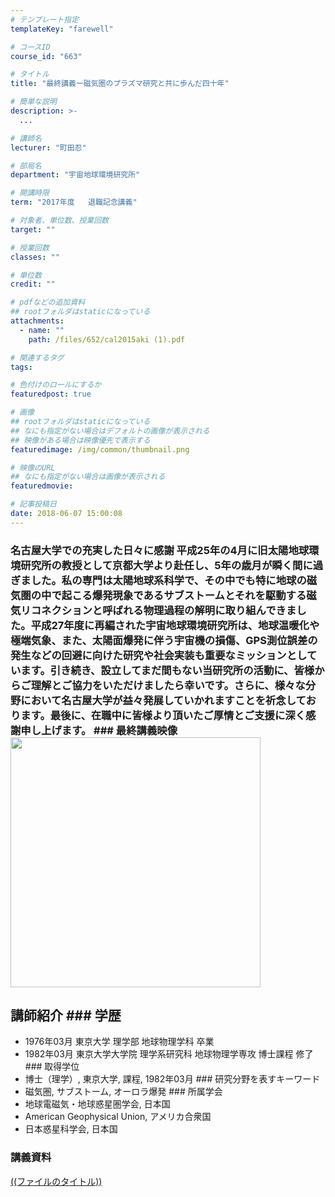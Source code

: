 ```yaml
---
# テンプレート指定
templateKey: "farewell"

# コースID
course_id: "663"

# タイトル
title: "最終講義ー磁気圏のプラズマ研究と共に歩んだ四十年"

# 簡単な説明
description: >-
  ...

# 講師名
lecturer: "町田忍"

# 部局名
department: "宇宙地球環境研究所"

# 開講時限
term: "2017年度	退職記念講義"

# 対象者、単位数、授業回数
target: ""

# 授業回数
classes: ""

# 単位数
credit: ""

# pdfなどの追加資料
## rootフォルダはstaticになっている
attachments: 
  - name: "" 
    path: /files/652/cal2015aki (1).pdf

# 関連するタグ
tags:

# 色付けのロールにするか
featuredpost: true

# 画像
## rootフォルダはstaticになっている
## なにも指定がない場合はデフォルトの画像が表示される
## 映像がある場合は映像優先で表示する
featuredimage: /img/common/thumbnail.png

# 映像のURL
## なにも指定がない場合は画像が表示される
featuredmovie: 

# 記事投稿日
date: 2018-06-07 15:00:08
---
```


### 名古屋大学での充実した日々に感謝 平成25年の4月に旧太陽地球環境研究所の教授として京都大学より赴任し、5年の歳月が瞬く間に過ぎました。私の専門は太陽地球系科学で、その中でも特に地球の磁気圏の中で起こる爆発現象であるサブストームとそれを駆動する磁気リコネクションと呼ばれる物理過程の解明に取り組んできました。平成27年度に再編された宇宙地球環境研究所は、地球温暖化や極端気象、また、太陽面爆発に伴う宇宙機の損傷、GPS測位誤差の発生などの回避に向けた研究や社会実装も重要なミッションとしています。引き続き、設立してまだ間もない当研究所の活動に、皆様からご理解とご協力をいただけましたら幸いです。さらに、様々な分野において名古屋大学が益々発展していかれますことを祈念しております。最後に、在職中に皆様より頂いたご厚情とご支援に深く感謝申し上げます。 ### 最終講義映像 <a target="_blank" href="http://nuvideo.media.nagoya-u.ac.jp/embed/fec724e47edb562cf9f22bf6ef69e5e10adc8149"><img width="400" src="http://nuvideo.media.nagoya-u.ac.jp/thumbs/4059/4381" alt="" /></a>


## 講師紹介 ### 学歴
* 1976年03月 東京大学 理学部 地球物理学科 卒業
* 1982年03月 東京大学大学院 理学系研究科 地球物理学専攻 博士課程 修了 ### 取得学位
* 博士（理学）, 東京大学, 課程, 1982年03月 ### 研究分野を表すキーワード
* 磁気圏, サブストーム, オーロラ爆発 ### 所属学会
* 地球電磁気・地球惑星圏学会, 日本国
* American Geophysical Union, アメリカ合衆国
* 日本惑星科学会, 日本国


### 講義資料

[((ファイルのタイトル))](/files/663/((ファイル名))) 
